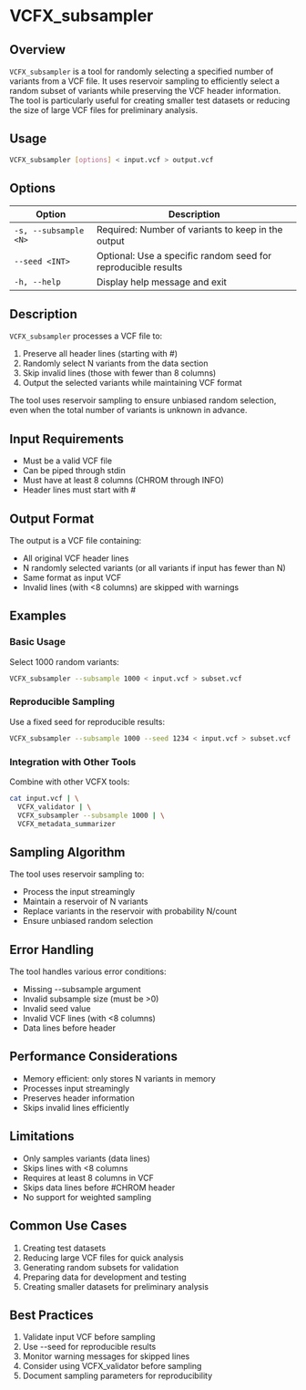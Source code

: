 # VCFX_subsampler

## Overview

`VCFX_subsampler` is a tool for randomly selecting a specified number of variants from a VCF file. It uses reservoir sampling to efficiently select a random subset of variants while preserving the VCF header information. The tool is particularly useful for creating smaller test datasets or reducing the size of large VCF files for preliminary analysis.

## Usage

```bash
VCFX_subsampler [options] < input.vcf > output.vcf
```

## Options

| Option | Description |
|--------|-------------|
| `-s, --subsample <N>` | Required: Number of variants to keep in the output |
| `--seed <INT>` | Optional: Use a specific random seed for reproducible results |
| `-h, --help` | Display help message and exit |

## Description

`VCFX_subsampler` processes a VCF file to:

1. Preserve all header lines (starting with #)
2. Randomly select N variants from the data section
3. Skip invalid lines (those with fewer than 8 columns)
4. Output the selected variants while maintaining VCF format

The tool uses reservoir sampling to ensure unbiased random selection, even when the total number of variants is unknown in advance.

## Input Requirements

- Must be a valid VCF file
- Can be piped through stdin
- Must have at least 8 columns (CHROM through INFO)
- Header lines must start with #

## Output Format

The output is a VCF file containing:
- All original VCF header lines
- N randomly selected variants (or all variants if input has fewer than N)
- Same format as input VCF
- Invalid lines (with <8 columns) are skipped with warnings

## Examples

### Basic Usage

Select 1000 random variants:

```bash
VCFX_subsampler --subsample 1000 < input.vcf > subset.vcf
```

### Reproducible Sampling

Use a fixed seed for reproducible results:

```bash
VCFX_subsampler --subsample 1000 --seed 1234 < input.vcf > subset.vcf
```

### Integration with Other Tools

Combine with other VCFX tools:

```bash
cat input.vcf | \
  VCFX_validator | \
  VCFX_subsampler --subsample 1000 | \
  VCFX_metadata_summarizer
```

## Sampling Algorithm

The tool uses reservoir sampling to:
- Process the input streamingly
- Maintain a reservoir of N variants
- Replace variants in the reservoir with probability N/count
- Ensure unbiased random selection

## Error Handling

The tool handles various error conditions:
- Missing --subsample argument
- Invalid subsample size (must be >0)
- Invalid seed value
- Invalid VCF lines (with <8 columns)
- Data lines before header

## Performance Considerations

- Memory efficient: only stores N variants in memory
- Processes input streamingly
- Preserves header information
- Skips invalid lines efficiently

## Limitations

- Only samples variants (data lines)
- Skips lines with <8 columns
- Requires at least 8 columns in VCF
- Skips data lines before #CHROM header
- No support for weighted sampling

## Common Use Cases

1. Creating test datasets
2. Reducing large VCF files for quick analysis
3. Generating random subsets for validation
4. Preparing data for development and testing
5. Creating smaller datasets for preliminary analysis

## Best Practices

1. Validate input VCF before sampling
2. Use --seed for reproducible results
3. Monitor warning messages for skipped lines
4. Consider using VCFX_validator before sampling
5. Document sampling parameters for reproducibility 